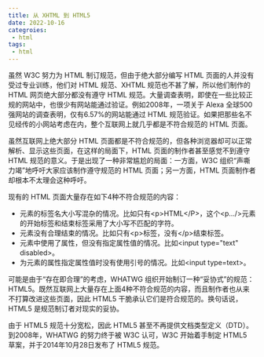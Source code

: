 ```yaml
---
title: 从 XHTML 到 HTML5
date: 2022-10-16
categroies:
 - html
tags:
 - html
---
```




虽然 W3C 努力为 HTML 制订规范，但由于绝大部分编写 HTML 页面的人并没有受过专业训练，他们对 HTML 规范、XHTML 规范也不甚了解，所以他们制作的 HTML 网页绝大部分都没有遵守 HTML 规范。大量调查表明，即使在一些比较正规的网站中，也很少有网站能通过验证。例如2008年，一项关于 Alexa 全球500强网站的调查表明，仅有6.57%的网站能通过 HTML 规范验证。如果把那些名不见经传的小网站考虑在内，整个互联网上就几乎都是不符合规范的 HTML 页面。

虽然互联网上绝大部分 HTML 页面都是不符合规范的，但各种浏览器却可以正常解析、显示这些页面，在这样的局面下，HTML 页面的制作者甚至感觉不到遵守 HTML 规范的意义。于是出现了一种非常尴尬的局面：一方面，W3C 组织“声嘶力竭”地呼吁大家应该制作遵守规范的 HTML 页面；另一方面，HTML 页面制作者却根本不太理会这种呼吁。

现有的 HTML 页面大量存在如下4种不符合规范的内容：

* 元素的标签名大小写混杂的情况。比如只有\<p\>HTML\<\/P\>，这个\<p...\/\>元素的开始标签和结束标签采用了大小写不匹配的字符。
* 元素没有合理结束的情况。比如只有\<p\>标签，没有\<\/p\>结束标签。
* 元素中使用了属性，但没有指定属性值的情况。比如\<input type="text" disabled\>。
* 为元素的属性指定属性值时没有使用引号的情况。比如\<input type=text\>。

可能是由于“存在即合理”的考虑，WHATWG 组织开始制订一种“妥协式”的规范：HTML5。既然互联网上大量存在上面4种不符合规范的内容，而且制作者也从来不打算改进这些页面，因此 HTML5 干脆承认它们是符合规范的。换句话说，HTML5 是规范制订者对现实的妥协。

由于 HTML5 规范十分宽松，因此 HTML5 甚至不再提供文档类型定义（DTD）。到2008年，WHATWG 的努力终于被 W3C 认可，W3C 开始着手制定 HTML5 草案，并于2014年10月28日发布了 HTML5 规范。